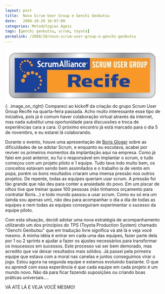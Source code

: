 ```yaml
---
layout: post
title:  Novo Scrum User Group e Genchi Genbutsu
date:   2008-10-20 16:07:00
categories: Metodologias Ágeis
tags: [genchi genbutsu, scrum, toyota]
permalink: /2008/10/novo-scrum-user-group-e-genchi-genbutsu
---
```


![scrum user group recife](/assets/images/2008/sa_usergroup_recife.jpg){: .image_on_right}
Compareci ao kickoff da criação do grupo Scrum User Group Recife na quarta-feira passada. Acho muito interessante esse tipo de iniciativa, pois já é comum haver colaboração virtual através da internet, mas nada substitui uma oportunidade para discussões e troca de experiências cara a cara. O próximo encontro já está marcado para o dia 5 de novembro, e eu estarei lá colaborando.

Durante o evento, houve uma apresentação de [Boris Gloger][boris-home] sobre as dificuldades de se adotar Scrum, e enquanto eu escutava, acabei por reviver os primeiros momentos da implantação aqui na empresa. Como já falei em post anterior, eu fui o responsável em implantar o scrum, e tudo começou com um projeto piloto e 1 equipe. Tudo tava indo muito bem, os conceitos estavam sendo bem assimilados e o trabalho ia de vento em popa, porém os bons resultados criaram uma imensa pressão nos outros projetos. De repente, todas as equipes queriam usar scrum. A pressão foi tão grande que não deu para conter a ansiedade do povo. Em um piscar de olhos tive que treinar quase 100 pessoas (não tínhamos orçamento para contratar Boris...) e todo mundo passou a usar scrum. Como eu só era um (ainda sou apenas um), não deu para acompanhar o dia a dia de todas as equipes e nem todas as equipes conseguiram experimentar o sucesso da equipe piloto.

Com esta situação, decidi adotar uma nova estratégia de acompanhamento utilizando um dos princípios do TPS (Toyota Production System) chamado "Genchi Genbutsu" que em tradução livre significa vá até lá e veja você mesmo. A minha idéia é entrar em cada uma das equipes, fazer parte dela por 1 ou 2 sprints e ajudar a fazer os ajustes necessários para transformar os insucessos em sucessos. Este processo vai ser bem demorado, mas acredito que vai deixar resultados mais sólidos. Já passei pela primeira equipe que estava com a moral nas canelas e juntos conseguimos virar o jogo. Estou agora na segunda equipe e estamos evoluindo bastante. O que eu aprendi com essa experiência é que cada equipe em cada projeto é um mundo novo. Não dá para ficar fazendo suposições ou criando boas práticas universais....

VÁ ATÉ LÁ E VEJA VOCÊ MESMO!

[boris-home]: http://scrum4you.wordpress.com/